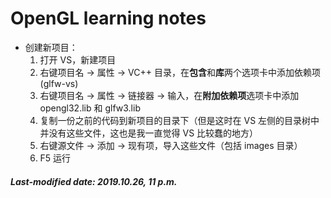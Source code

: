 # OpenGL learning notes

+ 创建新项目：
  1. 打开 VS，新建项目
  2. 右键项目名 -> 属性 -> VC++ 目录，在**包含**和**库**两个选项卡中添加依赖项 (glfw-vs)
  3. 右键项目名 -> 属性 -> 链接器 -> 输入，在**附加依赖项**选项卡中添加 opengl32.lib 和 glfw3.lib
  4. 复制一份之前的代码到新项目的目录下（但是这时在 VS 左侧的目录树中并没有这些文件，这也是我一直觉得 VS 比较蠢的地方）
  5. 右键源文件 -> 添加 -> 现有项，导入这些文件（包括 images 目录）
  6. F5 运行

##### Last-modified date: 2019.10.26, 11 p.m.